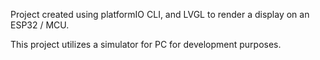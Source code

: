 Project created using platformIO CLI, and LVGL to render a display on an ESP32 / MCU.

This project utilizes a simulator for PC for development purposes.
